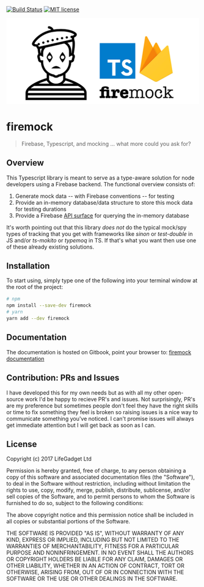 [![Build Status](https://travis-ci.org/forest-fire/firemock.svg?branch=master)](https://travis-ci.org/forest-fire/firemock.svg?branch=master) [![MIT license](https://img.shields.io/badge/license-MIT-brightgreen.svg)](https://opensource.org/licenses/MIT)

![](docs/images/firemock.jpg)

# firemock

> Firebase, Typescript, and mocking ... what more could you ask for?

## Overview

This Typescript library is meant to serve as a type-aware solution for node developers using a Firebase backend. The functional overview consists of:

1. Generate mock data -- with Firebase conventions -- for testing
2. Provide an in-memory database/data structure to store this mock data for testing durations
3. Provide a Firebase [API surface](https://firebase.google.com/docs/reference/js/firebase.database.Reference) for querying the in-memory database

It's worth pointing out that this library _does not_ do the typical mock/spy types of tracking that you get with frameworks like _sinon_ or _test-double_ in JS and/or _ts-mokito_ or _typemoq_ in TS. If that's what you want then use one of these already existing solutions.

## Installation

To start using, simply type one of the following into your terminal window at the root of the project:

```sh
# npm
npm install --save-dev firemock
# yarn
yarn add --dev firemock
```

## Documentation

The documentation is hosted on Gitbook, point your browser to: [firemock documentation](https://www.firemock.com/)

## Contribution: PRs and Issues

I have developed this for my own needs but as with all my other open-source work I'd be happy to recieve PR's and issues. Not surprisingly, PR's are my preference but sometimes people don't feel they have the right skills or time to fix something they feel is broken so raising issues is a nice way to communicate something you've noticed. I can't promise issues will always get immediate attention but I will get back as soon as I can.

## License

Copyright (c) 2017 LifeGadget Ltd

Permission is hereby granted, free of charge, to any person obtaining a copy of
this software and associated documentation files (the "Software"), to deal in
the Software without restriction, including without limitation the rights to
use, copy, modify, merge, publish, distribute, sublicense, and/or sell copies
of the Software, and to permit persons to whom the Software is furnished to do
so, subject to the following conditions:

The above copyright notice and this permission notice shall be included in all
copies or substantial portions of the Software.

THE SOFTWARE IS PROVIDED "AS IS", WITHOUT WARRANTY OF ANY KIND, EXPRESS OR
IMPLIED, INCLUDING BUT NOT LIMITED TO THE WARRANTIES OF MERCHANTABILITY,
FITNESS FOR A PARTICULAR PURPOSE AND NONINFRINGEMENT. IN NO EVENT SHALL THE
AUTHORS OR COPYRIGHT HOLDERS BE LIABLE FOR ANY CLAIM, DAMAGES OR OTHER
LIABILITY, WHETHER IN AN ACTION OF CONTRACT, TORT OR OTHERWISE, ARISING FROM,
OUT OF OR IN CONNECTION WITH THE SOFTWARE OR THE USE OR OTHER DEALINGS IN THE
SOFTWARE.
